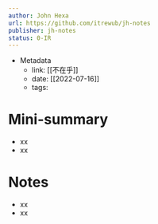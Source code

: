 ```yaml
---
author: John Hexa
url: https://github.com/itrewub/jh-notes
publisher: jh-notes
status: 0-IR
---
```

- Metadata
	- link: [[不在乎]]
	- date: [[2022-07-16]]
	- tags: 
# Mini-summary
- xx
- xx
# Notes
- xx
- xx